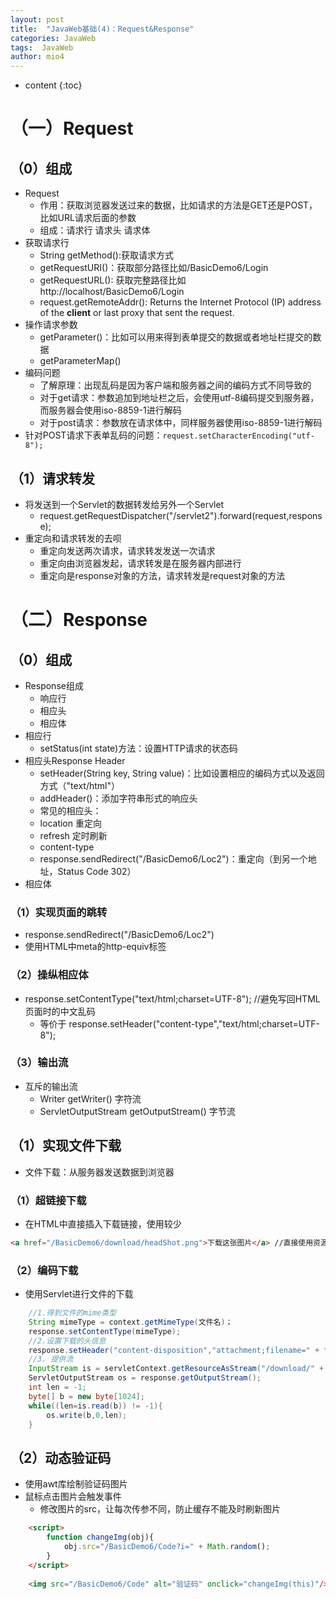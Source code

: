 ```yaml
---
layout: post
title:  "JavaWeb基础(4)：Request&Response"
categories: JavaWeb
tags:  JavaWeb
author: mio4
---
```


* content
{:toc}









# （一）Request

## （0）组成

 - Request
	 - 作用：获取浏览器发送过来的数据，比如请求的方法是GET还是POST，比如URL请求后面的参数
	 - 组成：请求行 请求头 请求体
 -  获取请求行
	 -  String getMethod():获取请求方式
	 - getRequestURI()：获取部分路径比如/BasicDemo6/Login
	 - getRequestURL(): 获取完整路径比如http://localhost/BasicDemo6/Login
	 - request.getRemoteAddr():  Returns the Internet Protocol (IP) address of the **client** or last proxy that sent the request.
 - 操作请求参数  
	 - getParameter()：比如可以用来得到表单提交的数据或者地址栏提交的数据
	 - getParameterMap()
 - 编码问题
	 - 了解原理：出现乱码是因为客户端和服务器之间的编码方式不同导致的
	 - 对于get请求：参数追加到地址栏之后，会使用utf-8编码提交到服务器，而服务器会使用iso-8859-1进行解码
	 - 对于post请求：参数放在请求体中，同样服务器使用iso-8859-1进行解码
 - 针对POST请求下表单乱码的问题：``` request.setCharacterEncoding("utf-8"); ``` 

## （1）请求转发

 - 将发送到一个Servlet的数据转发给另外一个Servlet
	 - request.getRequestDispatcher("/servlet2").forward(request,response);
 - 重定向和请求转发的去呗
	 - 重定向发送两次请求，请求转发发送一次请求
	 - 重定向由浏览器发起，请求转发是在服务器内部进行
	 - 重定向是response对象的方法，请求转发是request对象的方法




# （二）Response

## （0）组成

 - Response组成
	 - 响应行
	 - 相应头
	 - 相应体
 - 相应行
	 - setStatus(int state)方法：设置HTTP请求的状态码
 - 相应头Response Header
	 - setHeader(String key, String value)：比如设置相应的编码方式以及返回方式（"text/html"）
	 - addHeader()：添加字符串形式的响应头
	 - 常见的相应头：
	 - location 重定向
	 - refresh 定时刷新
	 - content-type 
	 - response.sendRedirect("/BasicDemo6/Loc2")：重定向（到另一个地址，Status Code 302）
 - 相应体


### （1）实现页面的跳转

 - response.sendRedirect("/BasicDemo6/Loc2")
 - 使用HTML中meta的http-equiv标签

### （2）操纵相应体

 - response.setContentType("text/html;charset=UTF-8"); //避免写回HTML页面时的中文乱码
	 - 等价于 response.setHeader("content-type","text/html;charset=UTF-8");
	
### （3）输出流

 - 互斥的输出流
	  - Writer getWriter() 字符流
	  - ServletOutputStream getOutputStream() 字节流

## （1）实现文件下载

 - 文件下载：从服务器发送数据到浏览器

### （1）超链接下载

 - 在HTML中直接插入下载链接，使用较少

```html 
<a href="/BasicDemo6/download/headShot.png">下载这张图片</a> //直接使用资源地址进行下载
```

### （2）编码下载

 - 使用Servlet进行文件的下载

```java 
	//1.得到文件的mime类型
	String mimeType = context.getMimeType(文件名)；
	response.setContentType(mimeType);
	//2.设置下载的头信息
	response.setHeader("content-disposition","attachment;filename=" + fileName);
	//3. 提供流
	InputStream is = servletContext.getResourceAsStream("/download/" + fileName);
	ServletOutputStream os = response.getOutputStream();
	int len = -1;
	byte[] b = new byte[1024];
	while((len=is.read(b)) != -1){
		os.write(b,0,len);
	}
```

## （2）动态验证码

 - 使用awt库绘制验证码图片
 - 鼠标点击图片会触发事件
	 - 修改图片的src，让每次传参不同，防止缓存不能及时刷新图片

```html 
    <script>
        function changeImg(obj){
            obj.src="/BasicDemo6/Code?i=" + Math.random();
        }
    </script>
	
    <img src="/BasicDemo6/Code" alt="验证码" onclick="changeImg(this)"/>
```